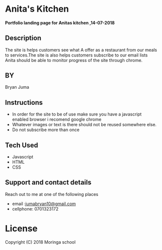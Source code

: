 # Anita's Kitchen
#### Portfolio landing page for Anitas kitchen ,14-07-2018
## Description

The site is helps customers  see what A offer as a restaurant
from our meals to services.The site is also helps customers subscribe to our email lists
Anita should be able to monitor progress of the site through chrome.

## BY
Bryan Juma

## Instructions
* In order for the site to be of use make sure you have a javascript enabled browser i recomend google chrome
* Whatever images or text is there should not be reused somewhere else.
* Do not subscribe more than once

## Tech Used
* Javascript
* HTML
* CSS
## Support and contact details

Reach out to me at one of the following places
* email :jumabryan10@gmail.com
* cellphone: 0701323172

# License
Copyright (C) 2018 Moringa school
